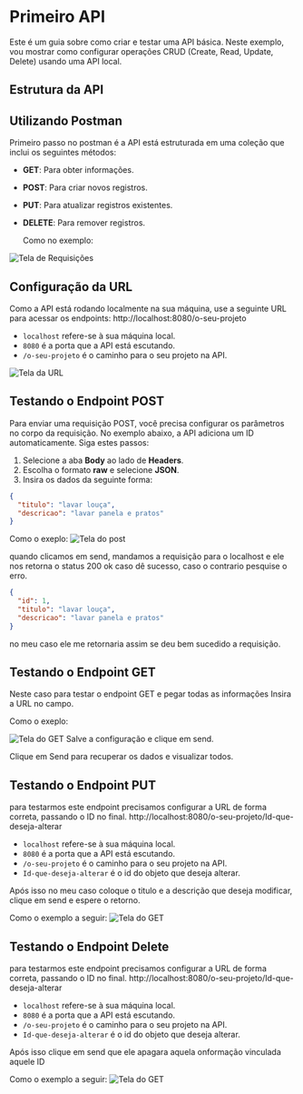 # Primeiro API

Este é um guia sobre como criar e testar uma API básica. Neste exemplo, vou mostrar como configurar operações CRUD (Create, Read, Update, Delete) usando uma API local.

## Estrutura da API

## Utilizando Postman

Primeiro passo no postman é a API está estruturada em uma coleção que inclui os seguintes métodos:

- **GET**: Para obter informações.
- **POST**: Para criar novos registros.
- **PUT**: Para atualizar registros existentes.
- **DELETE**: Para remover registros.

  Como no exemplo:

![Tela de Requisições](https://github.com/gu1334/primeiro-api/blob/main/fotos/Captura%20de%20tela%202024-08-15%20112231.png)

## Configuração da URL

Como a API está rodando localmente na sua máquina, use a seguinte URL para acessar os endpoints:
http://localhost:8080/o-seu-projeto


- `localhost` refere-se à sua máquina local.
- `8080` é a porta que a API está escutando.
- `/o-seu-projeto` é o caminho para o seu projeto na API.

![Tela da URL](https://github.com/gu1334/primeiro-api/blob/main/fotos/Captura%20de%20tela%202024-08-15%20112538.png)

## Testando o Endpoint POST

Para enviar uma requisição POST, você precisa configurar os parâmetros no corpo da requisição. No exemplo abaixo, a API adiciona um ID automaticamente. Siga estes passos:

1. Selecione a aba **Body** ao lado de **Headers**.
2. Escolha o formato **raw** e selecione **JSON**.
3. Insira os dados da seguinte forma:

```json
{
  "titulo": "lavar louça",
  "descricao": "lavar panela e pratos"
}
```
Como o exeplo:
![Tela do post](https://github.com/gu1334/primeiro-api/blob/main/fotos/Captura%20de%20tela%202024-08-15%20113204.png)

quando clicamos em send, mandamos a requisição para o localhost e ele nos retorna o status 200 ok caso dê sucesso, caso o contrario pesquise o erro.
```json
{
  "id": 1,
  "titulo": "lavar louça",
  "descricao": "lavar panela e pratos"
}
```
no meu caso ele me retornaria assim se deu bem sucedido a requisição.



## Testando o Endpoint GET

Neste caso para testar o endpoint GET e pegar todas as informações Insira a URL no campo.


Como o exeplo:

![Tela do GET](https://github.com/gu1334/primeiro-api/blob/main/fotos/Captura%20de%20tela%202024-08-15%20112945.png)
Salve a configuração e clique em send.

Clique em Send para recuperar os dados e visualizar todos.


## Testando o Endpoint PUT

para testarmos este endpoint precisamos configurar a URL de forma correta, passando o ID no final.
http://localhost:8080/o-seu-projeto/Id-que-deseja-alterar 


- `localhost` refere-se à sua máquina local.
- `8080` é a porta que a API está escutando.
- `/o-seu-projeto` é o caminho para o seu projeto na API.
- `Id-que-deseja-alterar` é o id do objeto que deseja alterar.

Após isso no meu caso coloque o titulo e a descrição que deseja modificar, clique em send e espere o retorno.


Como o exemplo a seguir:
![Tela do GET](https://github.com/gu1334/primeiro-api/blob/main/fotos/Captura%20de%20tela%202024-08-15%20184307.png)


## Testando o Endpoint Delete



para testarmos este endpoint precisamos configurar a URL de forma correta, passando o ID no final.
http://localhost:8080/o-seu-projeto/Id-que-deseja-alterar 


- `localhost` refere-se à sua máquina local.
- `8080` é a porta que a API está escutando.
- `/o-seu-projeto` é o caminho para o seu projeto na API.
- `Id-que-deseja-alterar` é o id do objeto que deseja alterar.

Após isso clique em send que ele apagara aquela onformação vinculada aquele ID


Como o exemplo a seguir:
![Tela do GET](https://github.com/gu1334/primeiro-api/blob/main/fotos/Captura%20de%20tela%202024-08-15%20184643.png)

